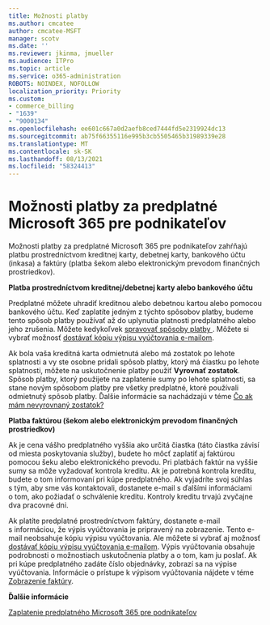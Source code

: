 ```yaml
---
title: Možnosti platby
ms.author: cmcatee
author: cmcatee-MSFT
manager: scotv
ms.date: ''
ms.reviewer: jkinma, jmueller
ms.audience: ITPro
ms.topic: article
ms.service: o365-administration
ROBOTS: NOINDEX, NOFOLLOW
localization_priority: Priority
ms.custom:
- commerce_billing
- "1639"
- "9000134"
ms.openlocfilehash: ee601c667a0d2aefb8ced7444fd5e2319924dc13
ms.sourcegitcommit: ab75f66355116e995b3cb5505465b31989339e28
ms.translationtype: MT
ms.contentlocale: sk-SK
ms.lasthandoff: 08/13/2021
ms.locfileid: "58324413"
---
```

# <a name="payment-options-for-microsoft-365-for-business-subscriptions"></a>Možnosti platby za predplatné Microsoft 365 pre podnikateľov
  
Možnosti platby za predplatné Microsoft 365 pre podnikateľov zahŕňajú platbu prostredníctvom kreditnej karty, debetnej karty, bankového účtu (inkasa) a faktúry (platba šekom alebo elektronickým prevodom finančných prostriedkov).
  
**Platba prostredníctvom kreditnej/debetnej karty alebo bankového účtu**
  
Predplatné môžete uhradiť kreditnou alebo debetnou kartou alebo pomocou bankového účtu. Keď zaplatíte jedným z týchto spôsobov platby, budeme tento spôsob platby používať až do uplynutia platnosti predplatného alebo jeho zrušenia. Môžete kedykoľvek [spravovať spôsoby platby ](https://docs.microsoft.com/microsoft-365/commerce/billing-and-payments/manage-payment-methods). Môžete si vybrať možnosť [dostávať kópiu výpisu vyúčtovania e-mailom](https://docs.microsoft.com/microsoft-365/commerce/billing-and-payments/view-your-bill-or-invoice#receive-a-copy-of-your-billing-statement-in-email).

Ak bola vaša kreditná karta odmietnutá alebo má zostatok po lehote splatnosti a vy ste osobne pridali spôsob platby, ktorý má čiastku po lehote splatnosti, môžete na uskutočnenie platby použiť **Vyrovnať zostatok**. Spôsob platby, ktorý použijete na zaplatenie sumy po lehote splatnosti, sa stane novým spôsobom platby pre všetky predplatné, ktoré používali odmietnutý spôsob platby. Ďalšie informácie sa nachádzajú v téme [Čo ak mám nevyrovnaný zostatok?](https://docs.microsoft.com/microsoft-365/commerce/billing-and-payments/pay-for-your-subscription#what-if-i-have-an-outstanding-balance)

**Platba faktúrou (šekom alebo elektronickým prevodom finančných prostriedkov)**
  
Ak je cena vášho predplatného vyššia ako určitá čiastka (táto čiastka závisí od miesta poskytovania služby), budete ho môcť zaplatiť aj faktúrou pomocou šeku alebo elektronického prevodu. Pri platbách faktúr na vyššie sumy sa môže vyžadovať kontrola kreditu. Ak je potrebná kontrola kreditu, budete o tom informovaní pri kúpe predplatného. Ak vyjadríte svoj súhlas s tým, aby sme vás kontaktovali, dostanete e-mail s ďalšími informáciami o tom, ako požiadať o schválenie kreditu. Kontroly kreditu trvajú zvyčajne dva pracovné dni.

Ak platíte predplatné prostredníctvom faktúry, dostanete e-mail s informáciou, že výpis vyúčtovania je pripravený na zobrazenie. Tento e-mail neobsahuje kópiu výpisu vyúčtovania. Ale môžete si vybrať aj možnosť [dostávať kópiu výpisu vyúčtovania e-mailom](https://docs.microsoft.com/microsoft-365/commerce/billing-and-payments/view-your-bill-or-invoice#receive-a-copy-of-your-billing-statement-in-email). Výpis vyúčtovania obsahuje podrobnosti o možnostiach uskutočnenia platby a o tom, kam ju poslať. Ak pri kúpe predplatného zadáte číslo objednávky, zobrazí sa na výpise vyúčtovania. Informácie o prístupe k výpisom vyúčtovania nájdete v téme [Zobrazenie faktúry](https://docs.microsoft.com/microsoft-365/commerce/billing-and-payments/view-your-bill-or-invoice).
  
**Ďalšie informácie**
  
[Zaplatenie predplatného Microsoft 365 pre podnikateľov](https://docs.microsoft.com/microsoft-365/commerce/billing-and-payments/pay-for-your-subscription)
